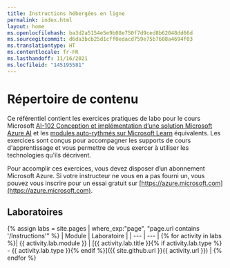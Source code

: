 ```yaml
---
title: Instructions hébergées en ligne
permalink: index.html
layout: home
ms.openlocfilehash: ba3d2a5154e5e9b08e750f7d9ced8b62048dd66d
ms.sourcegitcommit: d6da3bcb25d1cff0edacd759e75b7608a4694f03
ms.translationtype: HT
ms.contentlocale: fr-FR
ms.lasthandoff: 11/16/2021
ms.locfileid: "145195581"
---
```

# <a name="content-directory"></a>Répertoire de contenu

Ce référentiel contient les exercices pratiques de labo pour le cours Microsoft [AI-102 Conception et implémentation d’une solution Microsoft Azure AI](https://docs.microsoft.com/learn/certifications/courses/ai-102t00) et les [modules auto-rythmés sur Microsoft Learn](https://aka.ms/AzureLearn_AIEngineer) équivalents. Les exercices sont conçus pour accompagner les supports de cours d'apprentissage et vous permettre de vous exercer à utiliser les technologies qu'ils décrivent.

Pour accomplir ces exercices, vous devez disposer d’un abonnement Microsoft Azure. Si votre instructeur ne vous en a pas fourni un, vous pouvez vous inscrire pour un essai gratuit sur [https://azure.microsoft.com](https://azure.microsoft.com).

## <a name="labs"></a>Laboratoires

{% assign labs = site.pages | where_exp:"page", "page.url contains '/Instructions'" %}
| Module | Laboratoire |
| --- | --- | 
{% for activity in labs  %}| {{ activity.lab.module }} | [{{ activity.lab.title }}{% if activity.lab.type %} - {{ activity.lab.type }}{% endif %}]({{ site.github.url }}{{ activity.url }}) |
{% endfor %}

